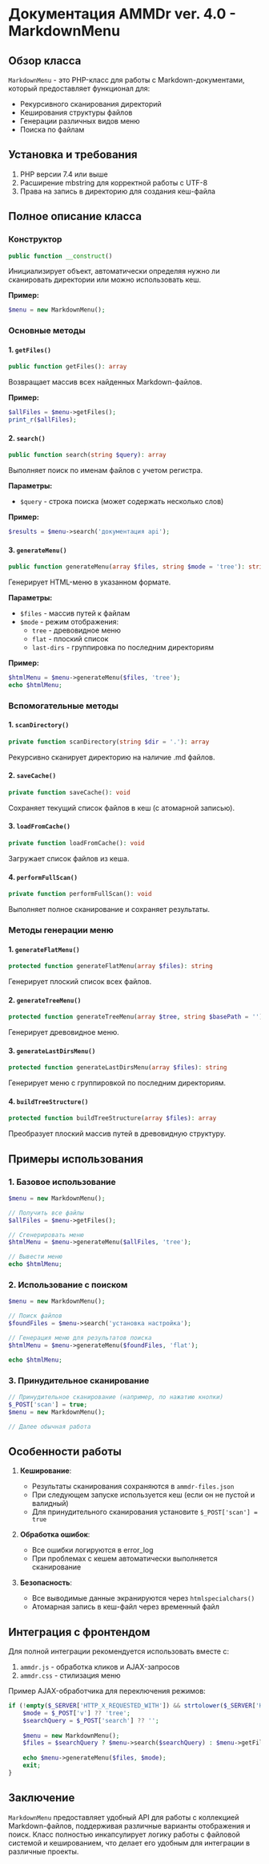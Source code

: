 # Документация AMMDr ver. 4.0 - MarkdownMenu

## Обзор класса

`MarkdownMenu` - это PHP-класс для работы с Markdown-документами, который предоставляет функционал для:
- Рекурсивного сканирования директорий
- Кеширования структуры файлов
- Генерации различных видов меню
- Поиска по файлам

## Установка и требования

1. PHP версии 7.4 или выше
2. Расширение mbstring для корректной работы с UTF-8
3. Права на запись в директорию для создания кеш-файла

## Полное описание класса

### Конструктор

```php
public function __construct()
```
Инициализирует объект, автоматически определяя нужно ли сканировать директории или можно использовать кеш.

**Пример:**
```php
$menu = new MarkdownMenu();
```

### Основные методы

#### 1. `getFiles()`
```php
public function getFiles(): array
```
Возвращает массив всех найденных Markdown-файлов.

**Пример:**
```php
$allFiles = $menu->getFiles();
print_r($allFiles);
```

#### 2. `search()`
```php
public function search(string $query): array
```
Выполняет поиск по именам файлов с учетом регистра.

**Параметры:**
- `$query` - строка поиска (может содержать несколько слов)

**Пример:**
```php
$results = $menu->search('документация api');
```

#### 3. `generateMenu()`
```php
public function generateMenu(array $files, string $mode = 'tree'): string
```
Генерирует HTML-меню в указанном формате.

**Параметры:**
- `$files` - массив путей к файлам
- `$mode` - режим отображения:
  - `tree` - древовидное меню
  - `flat` - плоский список
  - `last-dirs` - группировка по последним директориям

**Пример:**
```php
$htmlMenu = $menu->generateMenu($files, 'tree');
echo $htmlMenu;
```

### Вспомогательные методы

#### 1. `scanDirectory()`
```php
private function scanDirectory(string $dir = '.'): array
```
Рекурсивно сканирует директорию на наличие .md файлов.

#### 2. `saveCache()`
```php
private function saveCache(): void
```
Сохраняет текущий список файлов в кеш (с атомарной записью).

#### 3. `loadFromCache()`
```php
private function loadFromCache(): void
```
Загружает список файлов из кеша.

#### 4. `performFullScan()`
```php
private function performFullScan(): void
```
Выполняет полное сканирование и сохраняет результаты.

### Методы генерации меню

#### 1. `generateFlatMenu()`
```php
protected function generateFlatMenu(array $files): string
```
Генерирует плоский список всех файлов.

#### 2. `generateTreeMenu()`
```php
protected function generateTreeMenu(array $tree, string $basePath = ''): string
```
Генерирует древовидное меню.

#### 3. `generateLastDirsMenu()`
```php
protected function generateLastDirsMenu(array $files): string
```
Генерирует меню с группировкой по последним директориям.

#### 4. `buildTreeStructure()`
```php
protected function buildTreeStructure(array $files): array
```
Преобразует плоский массив путей в древовидную структуру.

## Примеры использования

### 1. Базовое использование
```php
$menu = new MarkdownMenu();

// Получить все файлы
$allFiles = $menu->getFiles();

// Сгенерировать меню
$htmlMenu = $menu->generateMenu($allFiles, 'tree');

// Вывести меню
echo $htmlMenu;
```

### 2. Использование с поиском
```php
$menu = new MarkdownMenu();

// Поиск файлов
$foundFiles = $menu->search('установка настройка');

// Генерация меню для результатов поиска
$htmlMenu = $menu->generateMenu($foundFiles, 'flat');

echo $htmlMenu;
```

### 3. Принудительное сканирование
```php
// Принудительное сканирование (например, по нажатию кнопки)
$_POST['scan'] = true;
$menu = new MarkdownMenu();

// Далее обычная работа
```

## Особенности работы

1. **Кеширование**:
   - Результаты сканирования сохраняются в `ammdr-files.json`
   - При следующем запуске используется кеш (если он не пустой и валидный)
   - Для принудительного сканирования установите `$_POST['scan'] = true`

2. **Обработка ошибок**:
   - Все ошибки логируются в error_log
   - При проблемах с кешем автоматически выполняется сканирование

3. **Безопасность**:
   - Все выводимые данные экранируются через `htmlspecialchars()`
   - Атомарная запись в кеш-файл через временный файл

## Интеграция с фронтендом

Для полной интеграции рекомендуется использовать вместе с:
1. `ammdr.js` - обработка кликов и AJAX-запросов
2. `ammdr.css` - стилизация меню

Пример AJAX-обработчика для переключения режимов:
```php
if (!empty($_SERVER['HTTP_X_REQUESTED_WITH']) && strtolower($_SERVER['HTTP_X_REQUESTED_WITH']) == 'xmlhttprequest') {
    $mode = $_POST['v'] ?? 'tree';
    $searchQuery = $_POST['search'] ?? '';
    
    $menu = new MarkdownMenu();
    $files = $searchQuery ? $menu->search($searchQuery) : $menu->getFiles();
    
    echo $menu->generateMenu($files, $mode);
    exit;
}
```

## Заключение

`MarkdownMenu` предоставляет удобный API для работы с коллекцией Markdown-файлов, поддерживая различные варианты отображения и поиск. Класс полностью инкапсулирует логику работы с файловой системой и кешированием, что делает его удобным для интеграции в различные проекты.

